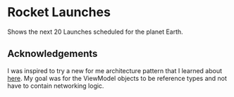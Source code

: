 # Rocket Launches

Shows the next 20 Launches scheduled for the planet Earth.

## Acknowledgements

I was inspired to try a new for me architecture pattern that I learned about [here](https://matteomanferdini.com/ios-architecture-lotus-mvc-pattern/).  My goal was for the ViewModel objects to be reference types and not have to contain networking logic.

